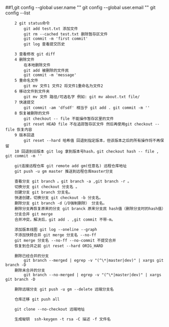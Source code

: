 ##1,git config --global user.name ""
 	git config --global user.email "" 
	git config --list 
	
        2 git status命令
            git add test.txt 添加文件
            git rm --cached test.txt 删除暂存区文件
            git commit -m 'first commit' 
            git log 查看提交历史

        3 查看修改 git diff 
        4 删除文件
            在本地删除文件
            git add 被删除的文件民
            git commit -m 'message'
        5 重命名文件
            git mv 文件1 文件2 将文件1重命名为文件2
        6 移动文件到文件夹
            git mv 文件 路径/可选名字 例如: git mv about.txt file/
        7 快速提交
            git commit -am 'dfsdf' 相当于 git add . git commit -m ''
        8 恢复被删除的文件 
            git checkout -- file 不能操作暂存区里的文件
            git reset HEAD file 不在追踪暂存区文件 然后再使用git checkout -- file 恢复内容
        9 版本回退
            git reset --hard 哈希值 回退到指定版本，但该版本之后的所有操作将不再保留
        10 回退到旧版本 git log 拿到版本号hash，git checkout hash -- file , git commit -m '' 

        git连接远程仓库 git remote add gm(任意名) 远程仓库地址
        git push -u gm master 推送到远程仓库master分支

        查看分支 git branch 。git branch -a ,git branch -r 。
        切换分支 git checkout 分支名 。
        创建分支 git branch 分支名。
        快速创建，切换分支 git checkout -b 分支名。
        删除分支 git branch -d（/D强制删除） 分支名。
        删除分支再恢复原来的分支 git branck 原来分支民 hash值（删除分支时的hash值）
        分支合并 git merge 
        合并冲突，解决后，git add . ,git commit 不带-m。

        添加版本线图 git log --oneline --graph
        不添加快转合并 git merge 分支名 --no-ff
        git merge 分支名 --no-ff --no-commit 不提交合并
        恢复到合并之前 git reset --hard ORIG_HARD
        
        删除已经合并的分支
            git branch --merged | egrep -v "(^\*|master|dev)" | xargs git branch -D
        删除未合并的分支
            git branch --no-merged | egrep -v "(^\*|master|dev)" | xargs git branch -D

        删除远端分支 git push -u gm --delete 远端分支名

        仓库迁移 git push all

        git clone --no-checkout 远端地址

        生成秘钥  ssh-keygen -t rsa -C 描述 -f 文件名
